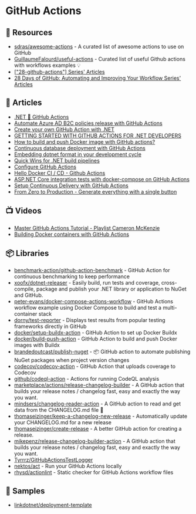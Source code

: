 # GitHub Actions

## 📘 Resources
- [sdras/awesome-actions](https://github.com/sdras/awesome-actions) - A curated list of awesome actions to use on GitHub
- [GuillaumeFalourd/useful-actions](https://github.com/GuillaumeFalourd/useful-actions) - Curated list of useful Github actions with workflows examples 💡
- [["28-github-actions"] Series' Articles](https://dev.to/bdougieyo/series/11453)
- [28 Days of GitHub: Automating and Improving Your Workflow Series' Articles](https://dev.to/blackgirlbytes/series/16662)
## 📝 Articles
- [.NET 💜 GitHub Actions](https://devblogs.microsoft.com/dotnet/dotnet-loves-github-actions/)
- [Automate Azure AD B2C policies release with GitHub Actions](https://daniel-krzyczkowski.github.io/Automate-Azure-AD-B2C-policies-release-with-GitHub-Actions/)
- [Create your own GitHub Action with .NET](https://pumpingco.de/blog/create-your-own-github-action-with-dotnet/)
- [GETTING STARTED WITH GITHUB ACTIONS FOR .NET DEVELOPERS](https://www.stevejgordon.co.uk/getting-started-with-github-actions-for-dotnet-developers)
- [How to build and push Docker image with GitHub actions?](https://event-driven.io/en/how_to_buid_and_push_docker_image_with_github_actions/)
- [Continuous database deployment with GitHub Actions](https://dotnetthoughts.net/continuous-database-deployment-with-github-actions/)
- [Embedding dotnet format in your development cycle](https://gsferreira.com/archive/2022/embedding-dotnet-format-in-your-development-cycle/)
- [Quick Wins for .NET build pipelines](https://gsferreira.com/archive/2022/quick-wins-for-dotnet-build-pipelines/)
- [Configure GitHub Actions](https://docs.docker.com/ci-cd/github-actions/)
- [Hello Docker CI / CD - Github Actions](https://www.basefactor.com/github-actions-docker)
- [ASP.NET Core integration tests with docker-compose on GitHub Actions](https://blog.joaograssi.com/posts/2020/asp-net-core-integration-tests-with-docker-compose-github-actions/)
- [Setup Continuous Delivery with GitHub Actions](https://dev.to/github/setup-continuous-delivery-with-github-actions-4pea)
- [From Zero to Production - Generate everything with a single button](https://steven-giesel.com/blogPost/5f9e9f0d-2413-4e4b-8e38-9eebe9503e52)
## 📺 Videos
- [Master GitHub Actions Tutorial - Playlist Cameron McKenzie](https://www.youtube.com/playlist?list=PL_RrEj88onS-um2xFy01sY46ik_2yt_EQ)
- [Building Docker containers with GitHub Actions](https://www.youtube.com/watch?v=09lZdSpeHAk)
## 📦 Libraries
- [benchmark-action/github-action-benchmark](https://github.com/benchmark-action/github-action-benchmark) - GitHub Action for continuous benchmarking to keep performance
- [xoofx/dotnet-releaser](https://github.com/xoofx/dotnet-releaser) - Easily build, run tests and coverage, cross-compile, package and publish your .NET library or application to NuGet and GitHub.
- [peter-evans/docker-compose-actions-workflow](https://github.com/peter-evans/docker-compose-actions-workflow) - GitHub Actions workflow example using Docker Compose to build and test a multi-container stack
- [dorny/test-reporter](https://github.com/dorny/test-reporter) - Displays test results from popular testing frameworks directly in GitHub
- [docker/setup-buildx-action](https://github.com/docker/setup-buildx-action) - GitHub Action to set up Docker Buildx
- [docker/build-push-action](https://github.com/docker/build-push-action) - GitHub Action to build and push Docker images with Buildx
- [brandedoutcast/publish-nuget](https://github.com/brandedoutcast/publish-nuget) - 📦 GitHub action to automate publishing NuGet packages when project version changes
- [codecov/codecov-action](https://github.com/codecov/codecov-action) - GitHub Action that uploads coverage to Codecov
- [github/codeql-action](https://github.com/github/codeql-action) - Actions for running CodeQL analysis
- [marketplace/actions/release-changelog-builder](https://github.com/marketplace/actions/release-changelog-builder) - A GitHub action that builds your release notes / changelog fast, easy and exactly the way you want.
- [mindsers/changelog-reader-action](https://github.com/mindsers/changelog-reader-action) - A GitHub action to read and get data from the CHANGELOG.md file 🚀
- [thomaseizinger/keep-a-changelog-new-release](https://github.com/thomaseizinger/keep-a-changelog-new-release) - Automatically update your CHANGELOG.md for a new release
- [thomaseizinger/create-release](https://github.com/thomaseizinger/create-release) - A better GitHub action for creating a release.
- [mikepenz/release-changelog-builder-action](https://github.com/mikepenz/release-changelog-builder-action) - A GitHub action that builds your release notes / changelog fast, easy and exactly the way you want.
- [Tyrrrz/GitHubActionsTestLogger](https://github.com/Tyrrrz/GitHubActionsTestLogger)
- [nektos/act](https://github.com/nektos/act) - Run your GitHub Actions locally
- [rhysd/actionlint](https://github.com/rhysd/actionlint) - Static checker for GitHub Actions workflow files
## 🚀 Samples
- [linkdotnet/deployment-template](https://github.com/linkdotnet/deployment-template/blob/main/.github/workflows)